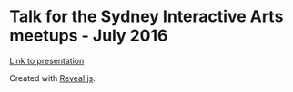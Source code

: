 # Talk for the Sydney Interactive Arts meetups - July 2016

[Link to presentation](http://charliegerard.github.io/talks/interactive-arts-meetup/#/)

Created with [Reveal.js](http://lab.hakim.se/reveal-js).

